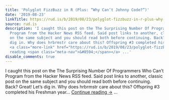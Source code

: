 ```yaml
---
title: 'Polyglot FizzBuzz in R (Plus: “Why Can’t Johnny Code?”)'
date: '2019-08-23'
linkTitle: https://rud.is/b/2019/08/23/polyglot-fizzbuzz-in-r-plus-why-cant-johnny-code/
source: rud.is
description: 'I caught this post on the The Surprising Number Of Programmers Who Can’t
  Program from the Hacker News RSS feed. Said post links to another, classic post
  on the same subject and you should read both before continuing. Back? Great! Let&#8217;s
  dig in. Why does hrbrmstr care about this? Offspring #3 completed his Freshman year...
  <a class="more-link" href="https://rud.is/b/2019/08/23/polyglot-fizzbuzz-in-r-plus-why-cant-johnny-code/">Continue
  reading <span class="meta-nav">&#8594;</span></a> ...'
disable_comments: true
---
```

I caught this post on the The Surprising Number Of Programmers Who Can’t Program from the Hacker News RSS feed. Said post links to another, classic post on the same subject and you should read both before continuing. Back? Great! Let&#8217;s dig in. Why does hrbrmstr care about this? Offspring #3 completed his Freshman year... <a class="more-link" href="https://rud.is/b/2019/08/23/polyglot-fizzbuzz-in-r-plus-why-cant-johnny-code/">Continue reading <span class="meta-nav">&#8594;</span></a> ...